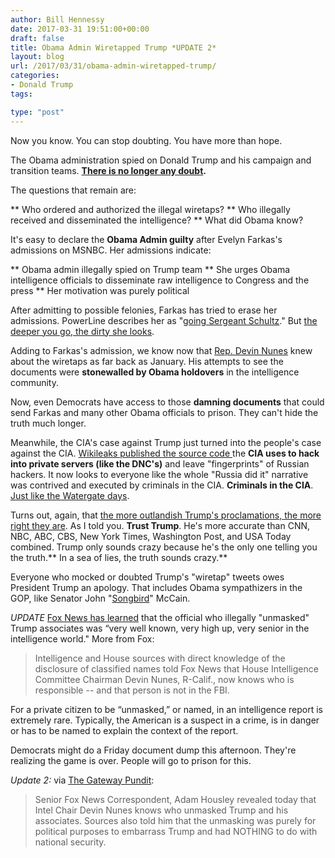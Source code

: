 ```yaml
---
author: Bill Hennessy
date: 2017-03-31 19:51:00+00:00
draft: false
title: Obama Admin Wiretapped Trump *UPDATE 2*
layout: blog
url: /2017/03/31/obama-admin-wiretapped-trump/
categories:
- Donald Trump
tags:

type: "post"
---
```


Now you know. You can stop doubting. You have more than hope.

The Obama administration spied on Donald Trump and his campaign and transition teams. **[There is no longer any doubt](https://www.zerohedge.com/news/2017-03-31/nbc-confirms-obama-administration-officials-saved-trump-russia-probe-docs).**

The questions that remain are:




** Who ordered and authorized the illegal wiretaps?
** Who illegally received and disseminated the intelligence?
** What did Obama know?


It's easy to declare the **Obama Admin guilty** after Evelyn Farkas's admissions on MSNBC. Her admissions indicate:




** Obama admin illegally spied on Trump team
** She urges Obama intelligence officials to disseminate raw intelligence to Congress and the press
** Her motivation was purely political


After admitting to possible felonies, Farkas has tried to erase her admissions. PowerLine describes her as "[going Sergeant Schultz](https://www.powerlineblog.com/archives/2017/03/evelyn-farkas-goes-full-sergeant-schultz.php)." But [the deeper you go, the dirty she looks](https://www.foxnews.com/politics/2017/03/31/white-house-wants-congress-to-dig-deeper-on-snooping-after-obama-official-comments.html).

Adding to Farkas's admission, we know now that [Rep. Devin Nunes](https://www.nationalreview.com/article/446302/devin-nunes-trump-surveillance-riddle-deepens-he-must-not-step-down) knew about the wiretaps as far back as January. His attempts to see the documents were **stonewalled by Obama holdovers** in the intelligence community.

Now, even Democrats have access to those **damning documents** that could send Farkas and many other Obama officials to prison. They can't hide the truth much longer.

Meanwhile, the CIA's case against Trump just turned into the people's case against the CIA. [Wikileaks published the source code ](https://www.thegatewaypundit.com/2017/03/wikileaks-cia-uses-computer-code-disguise-hacking-attacks-russian-chinese-video/)the **CIA uses to hack into private servers (like the DNC's)** and leave "fingerprints" of Russian hackers. It now looks to everyone like the whole "Russia did it" narrative was contrived and executed by criminals in the CIA. **Criminals in the CIA**. [Just like the Watergate days](https://www.thegatewaypundit.com/2017/03/report-surveillance-led-unmasking-private-names-started-trump-gop-nominee/).

Turns out, again, that [the more outlandish Trump's proclamations, the more right they are](https://hennessysview.com/2017/03/07/many-times-trumps-crazy-statements-turned-out-to-be-right/). As I told you. **Trust Trump**. He's more accurate than CNN, NBC, ABC, CBS, New York Times, Washington Post, and USA Today combined. Trump only sounds crazy because he's the only one telling you the truth.** In a sea of lies, the truth sounds crazy.**

Everyone who mocked or doubted Trump's "wiretap" tweets owes President Trump an apology. That includes Obama sympathizers in the GOP, like Senator John "[Songbird](https://hennessysview.com/2017/02/19/give-mccain-a-break/)" McCain.

_UPDATE_ [Fox News has learned](https://www.foxnews.com/politics/2017/03/31/intelligence-official-who-unmasked-trump-associates-is-very-high-up-source-says.html) that the official who illegally "unmasked" Trump associates was “very well known, very high up, very senior in the intelligence world." More from Fox:



> Intelligence and House sources with direct knowledge of the disclosure of classified names told Fox News that House Intelligence Committee Chairman Devin Nunes, R-Calif., now knows who is responsible -- and that person is not in the FBI.

For a private citizen to be “unmasked,” or named, in an intelligence report is extremely rare. Typically, the American is a suspect in a crime, is in danger or has to be named to explain the context of the report.



Democrats might do a Friday document dump this afternoon. They're realizing the game is over. People will go to prison for this.

_Update 2:_ via [The Gateway Pundit](https://www.thegatewaypundit.com/2017/03/unmasking-private-trump-associates-political-purposes-not-national-security/):



> Senior Fox News Correspondent, Adam Housley revealed today that Intel Chair Devin Nunes knows who unmasked Trump and his associates. Sources also told him that the unmasking was purely for political purposes to embarrass Trump and had NOTHING to do with national security. 




